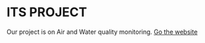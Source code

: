 # ITS PROJECT

Our project is on Air and Water quality monitoring.
[Go the website](itsjagadeesh.pythonanywhere.com)

